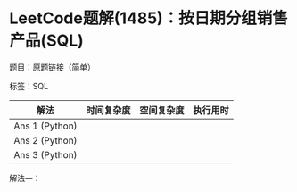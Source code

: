 # LeetCode题解(1485)：按日期分组销售产品(SQL)

题目：[原题链接](https://leetcode-cn.com/problems/group-sold-products-by-the-date/)（简单）

标签：SQL

| 解法           | 时间复杂度 | 空间复杂度 | 执行用时 |
| -------------- | ---------- | ---------- | -------- |
| Ans 1 (Python) |            |            |          |
| Ans 2 (Python) |            |            |          |
| Ans 3 (Python) |            |            |          |

解法一：

